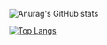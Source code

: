 ![Anurag's GitHub stats](https://github-readme-stats.vercel.app/api?username=maloun96&count_private=true&show_icons=true&theme=dark)

[![Top Langs](https://github-readme-stats.vercel.app/api/top-langs/?username=maloun96&layout=compact&theme=dark)](https://github.com/maloun96/github-readme-stats)

<!--START_SECTION:badges-->
<!--END_SECTION:badges-->
<!--START_SECTION:waka-->
<!--END_SECTION:waka-->
